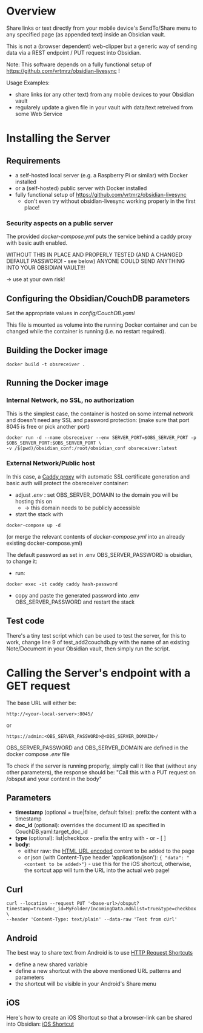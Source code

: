 # Overview

Share links or text directly from your mobile device's SendTo/Share menu to any specified page (as appended text) inside an Obsidian vault. 

This is not a (browser dependent) web-clipper but a generic way of sending data via a REST endpoint / PUT request into Obsidian.

Note: This software depends on a fully functional setup of https://github.com/vrtmrz/obsidian-livesync !

Usage Examples:
- share links (or any other text) from any mobile devices to your Obsidian vault
- regularely update a given file in your vault with data/text retreived from some Web Service

# Installing the Server

## Requirements

- a self-hosted local server (e.g. a Raspberry Pi or similar) with Docker installed
- or a (self-hosted) public server with Docker installed
- fully functional setup of https://github.com/vrtmrz/obsidian-livesync
  - don't even try without obsidian-livesync working properly in the first place!

### Security aspects on a public server

The provided *docker-compose.yml* puts the service behind a caddy proxy with basic auth enabled.

WITHOUT THIS IN PLACE AND PROPERLY TESTED (AND A CHANGED DEFAULT PASSWORD! - see below) ANYONE COULD SEND ANYTHING INTO YOUR OBSIDIAN VAULT!!!

-> use at your own risk!

## Configuring the Obsidian/CouchDB parameters

Set the appropriate values in *config/CouchDB.yaml*

This file is mounted as volume into the running Docker container and can be changed while the container is running (i.e. no restart required).

## Building the Docker image

```
docker build -t obsreceiver .
```

## Running the Docker image

### Internal Network, no SSL, no authorization

This is the simplest case, the container is hosted on some internal network and doesn't need any SSL and password protection: (make sure that port 8045 is free or pick another port)

```
docker run -d --name obsreceiver --env SERVER_PORT=$OBS_SERVER_PORT -p $OBS_SERVER_PORT:$OBS_SERVER_PORT \
-v /$(pwd)/obsidian_conf:/root/obsidian_conf obsreceiver:latest
```

### External Network/Public host

In this case, a [Caddy proxy](https://github.com/lucaslorentz/caddy-docker-proxy) with automatic SSL certificate generation and basic auth will protect the obsreceiver container:

- adjust *.env* : set OBS_SERVER_DOMAIN to the domain you will be hosting this on
  - -> this domain needs to be publicly accessible
- start the stack with

```
docker-compose up -d
```

(or merge the relevant contents of *docker-compose.yml* into an already existing docker-compose.yml)

The default password as set in .env OBS_SERVER_PASSWORD is obsidian, to change it:

- run:
```
docker exec -it caddy caddy hash-password
```
- copy and paste the generated password into .env OBS_SERVER_PASSWORD and restart the stack

## Test code

There's a tiny test script which can be used to test the server, for this to work, change line 9 of test_add2couchdb.py with the name of an existing Note/Document in your Obsidian vault, then simply run the script.
# Calling the Server's endpoint with a GET request

The base URL will either be:

`http://<your-local-server>:8045/`

or

`https://admin:<OBS_SERVER_PASSWORD>@<OBS_SERVER_DOMAIN>/`

OBS_SERVER_PASSWORD and OBS_SERVER_DOMAIN are defined in the docker compose *.env* file

To check if the server is running properly, simply call it like that (without any other parameters), the response should be:
"Call this with a PUT request on /obsput and your content in the body"

## Parameters

- **timestamp** (optional = true|false, default false): prefix the content with a timestamp
- **doc_id** (optional): overrides the document ID as specified in CouchDB.yaml:target_doc_id
- **type** (optional): list|checkbox - prefix the entry with - or - [ ]
- **body**: 
  - either raw: the [HTML URL encoded](https://www.w3schools.com/tags/ref_urlencode.ASP) content to be added to the page
  - or json (with Content-Type header 'application/json'): `{ "data": "<content to be added>"}` - use this for the iOS shortcut, otherwise, the sortcut app will turn the URL into the actual web page!

## Curl

```
curl --location --request PUT '<base-url>/obsput?timestamp=true&doc_id=MyFolder/IncomingData.md&list=true&type=checkbox' \
--header 'Content-Type: text/plain' --data-raw 'Test from cUrl'
```

## Android

The best way to share text from Android is to use [HTTP Request Shortcuts](https://play.google.com/store/apps/details?id=ch.rmy.android.http_shortcuts&hl=de&gl=US)

- define a new shared variable
- define a new shortcut with the above mentioned URL patterns and parameters
- the shortcut will be visible in your Android's Share menu

## iOS

Here's how to create an iOS Shortcut so that a browser-link can be shared into Obsidian: [iOS Shortcut](docs/iOS-Shortcut.md)
